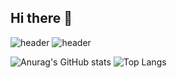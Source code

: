 ## Hi there 👋

<!--
**jjamponglover/jjamponglover** is a ✨ _special_ ✨ repository because its `README.md` (this file) appears on your GitHub profile.

Here are some ideas to get you started:

- 🔭 I’m currently working on ...
- 🌱 I’m currently learning ...
- 👯 I’m looking to collaborate on ...
- 🤔 I’m looking for help with ...
- 💬 Ask me about ...
- 📫 How to reach me: ...
- 😄 Pronouns: ...
- ⚡ Fun fact: ...
-->
![header](https://capsule-render.vercel.app/api?type=rounded&color=gradient&text=%20상수의깃허브%20&height=300&fontSize=100&textBg=true&animation=fadeIn&stroke=00FF00)
![header](https://capsule-render.vercel.app/api?type=rect&height=200&text=Stroke%20Test&fontAlign=70&stroke=00FF00&strokeWidth=3)


![Anurag's GitHub stats](https://github-readme-stats.vercel.app/api?username=jjamponglover&show_icons=true&theme=radical)
![Top Langs](https://github-readme-stats.vercel.app/api/top-langs/?username=jjamponglover&layout=compact)
